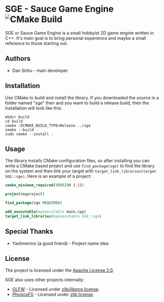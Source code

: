 # SGE - Sauce Game Engine ![CMake Build](https://github.com/darwin-s/sge/workflows/CMake%20Build/badge.svg?branch=master)

SGE or Sauce Game Engine is a small hobbyist 2D game engine written in C++.
It's main goal is to bring personal experience and maybe a small reference to those starting out.

## Authors

  - Dan Sirbu - main developer
  
## Installation

Use CMake to build and install the library. 
If you downloaded the source in a folder named "sge" then and 
you want to build a release build, then the installation will
look like this:

````Shell
mkdir build
cd build
cmake -DCMAKE_BUILD_TYPE=Release ../sge
cmake --build .
sudo cmake --install .
````

## Usage

The library installs CMake configuration files, so after installing you can write
a CMake based project and use ``find_package(sge)`` to find the library on the system
and then link your target with ``target_link_libraries(target SGE::sge)``. Here is
an example of a project:

````CMake
cmake_minimum_required(VERSION 3.15)

project(myproject)

find_package(sge REQUIRED)

add_executable(myexecutable main.cpp)
target_link_libraries(myexecutable SGE::sge)
````
## Special Thanks

  - Yashmerino (a good friend) - Project name idea

## License

The project is licensed under the [Apache License 2.0](https://choosealicense.com/licenses/apache-2.0/).

SGE also uses other projects internally:
  - [GLFW](https://www.glfw.org/) - Licensed under [zlib/libpng license](https://www.glfw.org/license.html).
  - [PhysicsFS](https://icculus.org/physfs/) - Licensed under [zlib license](https://hg.icculus.org/icculus/physfs/raw-file/tip/LICENSE.txt).
